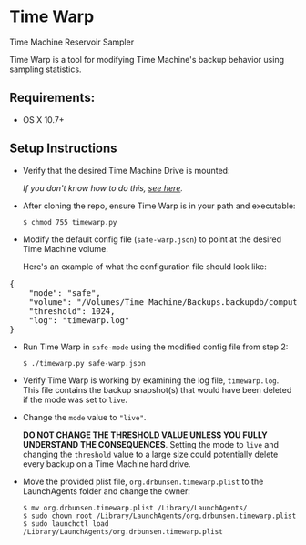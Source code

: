 Time Warp
========

Time Machine Reservoir Sampler

Time Warp is a tool for modifying Time Machine's backup behavior using sampling statistics.

Requirements:
---------------

* OS X 10.7+

Setup Instructions
---------------

* Verify that the desired Time Machine Drive is mounted:

    _If you don't know how to do this, [see here](http://support.apple.com/kb/PH11173?viewlocale=en_US)._

* After cloning the repo, ensure Time Warp is in your path and executable:

  `$ chmod 755 timewarp.py`

* Modify the default config file (`safe-warp.json`) to point at the desired Time Machine volume. 

  Here's an example of what the configuration file should look like:
<pre>
{
    "mode": "safe",
    "volume": "/Volumes/Time Machine/Backups.backupdb/computer_name/",
    "threshold": 1024, 
    "log": "timewarp.log"
}
</pre>

* Run Time Warp in `safe-mode` using the modified config file from step 2:

  `$ ./timewarp.py safe-warp.json`

* Verify Time Warp is working by examining the log file, `timewarp.log`. This file contains the backup snapshot(s) that would have been deleted if the mode was set to `live`.

* Change the `mode` value to `"live"`.

  **DO NOT CHANGE THE THRESHOLD VALUE UNLESS YOU FULLY UNDERSTAND THE CONSEQUENCES**. Setting the mode to `live` and changing the `threshold` value to a large size could potentially delete every backup on a Time Machine hard drive.

* Move the provided plist file, `org.drbunsen.timewarp.plist` to the LaunchAgents folder and change the owner:

  `$ mv org.drbunsen.timewarp.plist /Library/LaunchAgents/`  
  `$ sudo chown root /Library/LaunchAgents/org.drbunsen.timewarp.plist`  
  `$ sudo launchctl load /Library/LaunchAgents/org.drbunsen.timewarp.plist`
